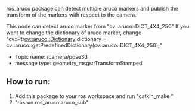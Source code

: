 ros_aruco package can detect multiple aruco markers and publish the transform of the markers with respect to the camera.

This node can detect aruco marker from "cv::aruco::DICT_4X4_250"
If you want to change the dictionary of aruco marker, change "cv::Ptr<cv::aruco::Dictionary> dictionary = cv::aruco::getPredefinedDictionary(cv::aruco::DICT_4X4_250);"

* Topic name: /camera/pose3d
* message type: geometry_msgs::TransformStamped

## How to run:
1. Add this package to your ros workspace and run "catkin_make "
2. "rosrun ros_aruco aruco_sub"
